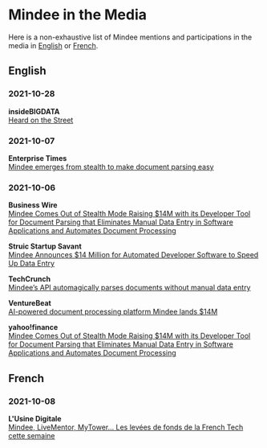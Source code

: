# Mindee in the Media

Here is a non-exhaustive list of Mindee mentions and participations in the media in [English](#english) or [French](#french).

## English

### 2021-10-28
**insideBIGDATA**  
[Heard on the Street](https://insidebigdata.com/2021/10/28/heard-on-the-street-10-28-2021/)

### 2021-10-07
**Enterprise Times**  
[Mindee emerges from stealth to make document parsing easy](https://www.enterprisetimes.co.uk/2021/10/07/mindee-emerges-from-stealth-to-make-document-parsing-easy/)

### 2021-10-06
**Business Wire**  
[Mindee Comes Out of Stealth Mode Raising $14M with its Developer Tool for Document Parsing that Eliminates Manual Data Entry in Software Applications and Automates Document Processing](https://www.businesswire.com/news/home/20211006005116/en/Mindee-Comes-Out-of-Stealth-Mode-Raising-14M-with-its-Developer-Tool-for-Document-Parsing-that-Eliminates-Manual-Data-Entry-in-Software-Applications-and-Automates-Document-Processing)

**Struic Startup Savant**  
[Mindee Announces $14 Million for Automated Developer Software to Speed Up Data Entry](https://startupsavant.com/news/mindee)

**TechCrunch**  
[Mindee’s API automagically parses documents without manual data entry](https://techcrunch.com/2021/10/06/mindees-api-automagically-parses-documents-without-manual-data-entry/)

**VentureBeat**  
[AI-powered document processing platform Mindee lands $14M](https://venturebeat.com/2021/10/06/ai-powered-document-processing-platform-mindee-lands-14m/)

**yahoo!finance**  
[Mindee Comes Out of Stealth Mode Raising $14M with its Developer Tool for Document Parsing that Eliminates Manual Data Entry in Software Applications and Automates Document Processing](https://finance.yahoo.com/news/mindee-comes-stealth-mode-raising-130000168.html)

## French

### 2021-10-08
**L'Usine Digitale**  
[Mindee, LiveMentor, MyTower... Les levées de fonds de la French Tech cette semaine](https://www.usine-digitale.fr/article/mindee-livementor-mytower-les-levees-de-fonds-de-la-french-tech-cette-semaine.N1148172)
